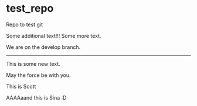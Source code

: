 # test_repo
Repo to test git

Some additional text!!!
Some more text.

We are on the develop branch.

--------------------------

This is some new text.

May the force be with you.

This is Scott



AAAAaand this is Sina :D
